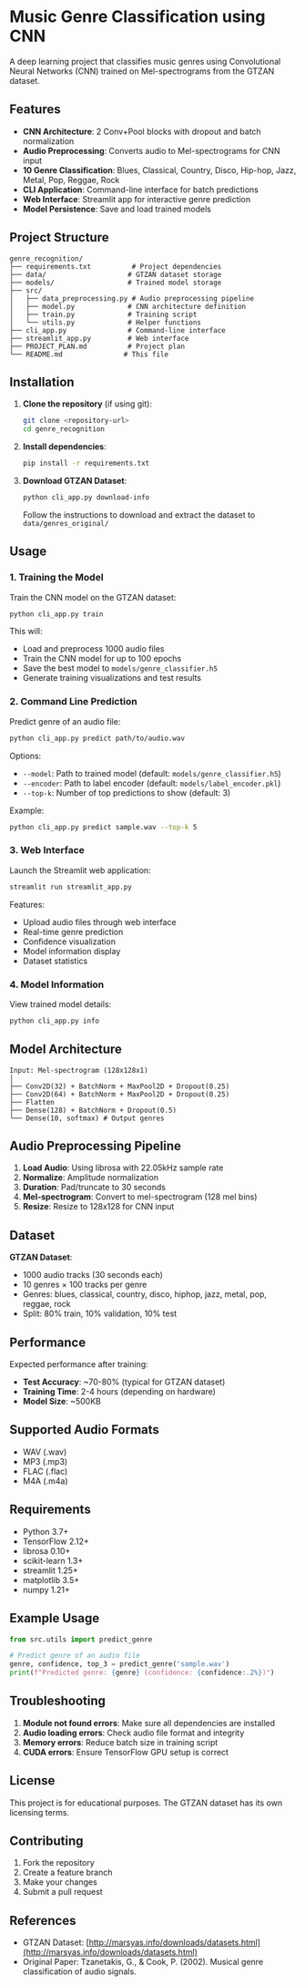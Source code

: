# Music Genre Classification using CNN

A deep learning project that classifies music genres using Convolutional Neural Networks (CNN) trained on Mel-spectrograms from the GTZAN dataset.

## Features

- **CNN Architecture**: 2 Conv+Pool blocks with dropout and batch normalization
- **Audio Preprocessing**: Converts audio to Mel-spectrograms for CNN input
- **10 Genre Classification**: Blues, Classical, Country, Disco, Hip-hop, Jazz, Metal, Pop, Reggae, Rock
- **CLI Application**: Command-line interface for batch predictions
- **Web Interface**: Streamlit app for interactive genre prediction
- **Model Persistence**: Save and load trained models

## Project Structure

```
genre_recognition/
├── requirements.txt          # Project dependencies
├── data/                    # GTZAN dataset storage
├── models/                  # Trained model storage
├── src/
│   ├── data_preprocessing.py # Audio preprocessing pipeline
│   ├── model.py             # CNN architecture definition
│   ├── train.py             # Training script
│   └── utils.py             # Helper functions
├── cli_app.py               # Command-line interface
├── streamlit_app.py         # Web interface
├── PROJECT_PLAN.md          # Project plan
└── README.md               # This file
```

## Installation

1. **Clone the repository** (if using git):
   ```bash
   git clone <repository-url>
   cd genre_recognition
   ```

2. **Install dependencies**:
   ```bash
   pip install -r requirements.txt
   ```

3. **Download GTZAN Dataset**:
   ```bash
   python cli_app.py download-info
   ```
   
   Follow the instructions to download and extract the dataset to `data/genres_original/`

## Usage

### 1. Training the Model

Train the CNN model on the GTZAN dataset:

```bash
python cli_app.py train
```

This will:
- Load and preprocess 1000 audio files
- Train the CNN model for up to 100 epochs
- Save the best model to `models/genre_classifier.h5`
- Generate training visualizations and test results

### 2. Command Line Prediction

Predict genre of an audio file:

```bash
python cli_app.py predict path/to/audio.wav
```

Options:
- `--model`: Path to trained model (default: `models/genre_classifier.h5`)
- `--encoder`: Path to label encoder (default: `models/label_encoder.pkl`)
- `--top-k`: Number of top predictions to show (default: 3)

Example:
```bash
python cli_app.py predict sample.wav --top-k 5
```

### 3. Web Interface

Launch the Streamlit web application:

```bash
streamlit run streamlit_app.py
```

Features:
- Upload audio files through web interface
- Real-time genre prediction
- Confidence visualization
- Model information display
- Dataset statistics

### 4. Model Information

View trained model details:

```bash
python cli_app.py info
```

## Model Architecture

```
Input: Mel-spectrogram (128x128x1)
│
├── Conv2D(32) + BatchNorm + MaxPool2D + Dropout(0.25)
├── Conv2D(64) + BatchNorm + MaxPool2D + Dropout(0.25)
├── Flatten
├── Dense(128) + BatchNorm + Dropout(0.5)
└── Dense(10, softmax) # Output genres
```

## Audio Preprocessing Pipeline

1. **Load Audio**: Using librosa with 22.05kHz sample rate
2. **Normalize**: Amplitude normalization
3. **Duration**: Pad/truncate to 30 seconds
4. **Mel-spectrogram**: Convert to mel-spectrogram (128 mel bins)
5. **Resize**: Resize to 128x128 for CNN input

## Dataset

**GTZAN Dataset**:
- 1000 audio tracks (30 seconds each)
- 10 genres × 100 tracks per genre
- Genres: blues, classical, country, disco, hiphop, jazz, metal, pop, reggae, rock
- Split: 80% train, 10% validation, 10% test

## Performance

Expected performance after training:
- **Test Accuracy**: ~70-80% (typical for GTZAN dataset)
- **Training Time**: 2-4 hours (depending on hardware)
- **Model Size**: ~500KB

## Supported Audio Formats

- WAV (.wav)
- MP3 (.mp3) 
- FLAC (.flac)
- M4A (.m4a)

## Requirements

- Python 3.7+
- TensorFlow 2.12+
- librosa 0.10+
- scikit-learn 1.3+
- streamlit 1.25+
- matplotlib 3.5+
- numpy 1.21+

## Example Usage

```python
from src.utils import predict_genre

# Predict genre of an audio file
genre, confidence, top_3 = predict_genre('sample.wav')
print(f"Predicted genre: {genre} (confidence: {confidence:.2%})")
```

## Troubleshooting

1. **Module not found errors**: Make sure all dependencies are installed
2. **Audio loading errors**: Check audio file format and integrity
3. **Memory errors**: Reduce batch size in training script
4. **CUDA errors**: Ensure TensorFlow GPU setup is correct

## License

This project is for educational purposes. The GTZAN dataset has its own licensing terms.

## Contributing

1. Fork the repository
2. Create a feature branch
3. Make your changes
4. Submit a pull request

## References

- GTZAN Dataset: [http://marsyas.info/downloads/datasets.html](http://marsyas.info/downloads/datasets.html)
- Original Paper: Tzanetakis, G., & Cook, P. (2002). Musical genre classification of audio signals.